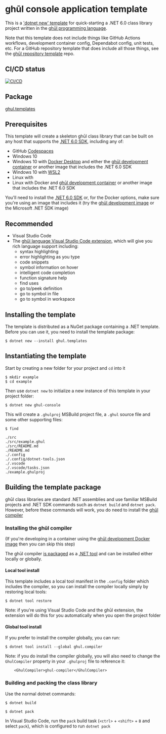# ghūl console application template

This is a ['dotnet new' template](https://docs.microsoft.com/en-us/dotnet/core/tools/custom-templates) for quick-starting a .NET 6.0 class library project written in the [ghūl programming language](https://ghul.io).

Note that this template does not include things like GitHub Actions workflows, development container config, Dependabot config, unit tests, etc. For a GitHub repository template that does include all those things, see the [ghūl repository template](https://github.com/degory/ghul-repository-template) repo.

## CI/CD status

 [![CI/CD](https://github.com/degory/ghul-templates/workflows/CI/CD/badge.svg?branch=main)](https://github.com/degory/ghul-templates/actions?query=workflow%3ACI%2FCD)

## Package

[ghul.templates](https://www.nuget.org/packages/ghul.templates/)

## Prerequisites

This template will create a skeleton ghūl class library that can be built on any host that supports the [.NET 6.0 SDK](https://dotnet.microsoft.com/download/dotnet/6.0), including any of:
- GitHub [Codespaces](https://github.com/features/codespaces)
- Windows 10
- Windows 10 with [Docker Desktop](https://www.docker.com/products/docker-desktop) and either the [ghūl development container](https://hub.docker.com/r/ghul/devcontainer/tags) or another image that includes the .NET 6.0 SDK
- Windows 10 with [WSL2](https://docs.microsoft.com/en-us/windows/wsl/install-win10)  
- Linux with
- Linux with Docker and [ghūl development container](https://hub.docker.com/r/ghul/devcontainer/tags) or another image that includes the .NET 6.0 SDK

You'll need to install the [.NET 6.0 SDK](https://dotnet.microsoft.com/download/dotnet/6.0) or, for the Docker options, make sure you're using an image that includes it (try the [ghūl development image](https://hub.docker.com/r/ghul/devcontainer/tags) or the Microsoft .NET SDK image)

## Recommended

- Visual Studio Code
- The [ghūl language Visual Studio Code extension](https://marketplace.visualstudio.com/items?itemName=degory.ghul), which will give you rich language support including:
  - syntax highlighting
  - error highlighting as you type
  - code snippets
  - symbol information on hover
  - intelligent code completion
  - function signature help
  - find uses
  - go to/peek definition
  - go to symbol in file
  - go to symbol in workspace

## Installing the template

The template is distributed as a NuGet package containing a .NET template. Before you can use it, you need to install the template package:

```
$ dotnet new --install ghul.templates
```

## Instantiating the template

Start by creating a new folder for your project and `cd` into it
```
$ mkdir example
$ cd example
```

Then use `dotnet new` to initialize a new instance of this template in your project folder:
```
$ dotnet new ghul-console
```

This will create a `.ghulproj` MSBuild project file, a `.ghul` source file and some other supporting files:
```
$ find

./src
./src/example.ghul
./src/README.md
./README.md
./.config
./.config/dotnet-tools.json
./.vscode
./.vscode/tasks.json
./example.ghulproj
```

## Building the template package

ghūl class libraries are standard .NET assemblies and use familiar MSBuild projects and .NET SDK commands such as `dotnet build` and `dotnet pack`. However, before these commands will work, you do need to install the [ghūl compiler](https://www.nuget.org/packages/ghul.compiler/)

### Installing the ghūl compiler

(If you're developing in a container using the [ghūl development Docker image](https://hub.docker.com/r/ghul/devcontainer/tags) then you can skip this step)

The ghūl compiler [is packaged](https://www.nuget.org/packages/ghul.compiler/) as a [.NET tool](https://docs.microsoft.com/en-us/dotnet/core/tools/global-tools) and can be installed either locally or globally.

#### Local tool install

This template includes a local tool manifest in the `.config` folder which includes the compiler, so you can install the compiler locally simply by restoring local tools:

```
$ dotnet tool restore
```

Note: if you're using Visual Studio Code and the ghūl extension, the extension will do this for you automatically when you open the project folder

#### Global tool install

If you prefer to install the compiler globally, you can run:

```
$ dotnet tool install --global ghul.compiler
```

Note: if you do install the compiler globally, you will also need to change the `GhulCompiler` property in your `.ghulproj` file to reference it:

```
    <GhulCompiler>ghul-compiler</GhulCompiler>
```

### Building and packing the class library

Use the normal dotnet commands:

```
$ dotnet build
```
```
$ dotnet pack
```

In Visual Studio Code, run the `pack` build task (`<ctrl>` + `<shift>` + `B` and select `pack`), which is configured to run `dotnet pack`